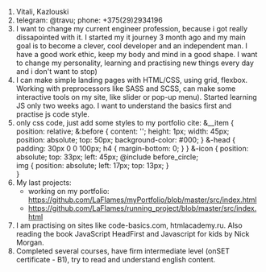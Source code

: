 1. Vitali, Kazlouski
2. telegram: @travu; phone: +375(29)2934196
3. I want to change my current engineer profession, because i got really dissapointed with it. I started my it journey 3 month ago and my main goal is to become a clever, cool developer and an independent man. I have a good work ethic, keep my body and mind in a good shape. I want to change my personality, learning and practising new things every day and i don't want to stop)
4. I can make simple landing pages with HTML/CSS, using grid, flexbox. Working with preprocessors like SASS and SCSS, can make some interactive tools on my site, like slider or pop-up menu). Started learning JS only two weeks ago. I want to understand the basics first and practise js code style.  
5. only css code, just add some styles to my portfolio cite:
    &__item {
        position: relative;
        &:before {
            content: '';
            height: 1px;
            width: 45px;
            position: absolute;
            top: 50px;
            background-color: #000;
        }
        &-head {
            padding: 30px 0 0 100px;
            h4 {
                margin-bottom: 0;
            }
        }
        &-icon {
            position: absolute; 
            top: 33px;
            left: 45px;
            @include before_circle;    
            img {
                position: absolute;
                left: 17px;
                top: 13px;
            }      
        }
6. My last projects: 
    - working on my portfolio: https://github.com/LaFlames/myPortfolio/blob/master/src/index.html
    - https://github.com/LaFlames/running_project/blob/master/src/index.html
7. I am practising on sites like code-basics.com, htmlacademy.ru. Also reading the book JavaScript HeadFirst and Javascript for kids by Nick Morgan. 
8. Completed several courses, have firm intermediate level (onSET certificate - B1), try to read and understand english content.